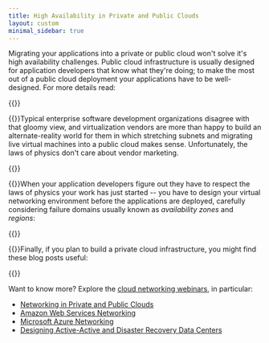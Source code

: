```yaml
---
title: High Availability in Private and Public Clouds
layout: custom
minimal_sidebar: true
---
```

Migrating your applications into a private or public cloud won't solve it's high availability challenges. Public cloud infrastructure is usually designed for application developers that know what they're doing; to make the most out of a public cloud deployment your applications have to be well-designed. For more details read:

{{<series-listing tag="intro" year="yes">}}

{{<plushy magic>}}Typical enterprise software development organizations disagree with that gloomy view, and virtualization vendors are more than happy to build an alternate-reality world for them in which stretching subnets and migrating live virtual machines into a public cloud makes sense. Unfortunately, the laws of physics don't care about vendor marketing.

{{<series-listing tag="stretch" weight="yeah" year="yes">}}

{{<plushy master>}}When your application developers figure out they have to respect the laws of physics your work has just started -- you have to design your virtual networking environment before the applications are deployed, carefully considering failure domains usually known as *availability zones* and *regions*:

{{<series-listing tag="design" weight="need it" year="yes">}}

{{<plushy happy>}}Finally, if you plan to build a private cloud infrastructure, you might find these blog posts useful:

{{<series-listing tag="private" year="yes">}}

Want to know more? Explore the [cloud networking webinars](https://www.ipspace.net/Cloud), in particular:

* [Networking in Private and Public Clouds](https://www.ipspace.net/Networking_in_Private_and_Public_Clouds)
* [Amazon Web Services Networking](https://www.ipspace.net/Amazon_Web_Services_Networking)
* [Microsoft Azure Networking](https://www.ipspace.net/Microsoft_Azure_Networking)
* [Designing Active-Active and Disaster Recovery Data Centers](https://www.ipspace.net/Designing_Active-Active_and_Disaster_Recovery_Data_Centers)
